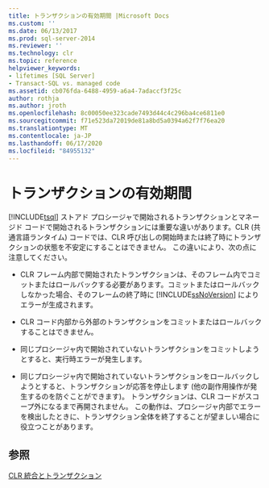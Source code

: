```yaml
---
title: トランザクションの有効期間 |Microsoft Docs
ms.custom: ''
ms.date: 06/13/2017
ms.prod: sql-server-2014
ms.reviewer: ''
ms.technology: clr
ms.topic: reference
helpviewer_keywords:
- lifetimes [SQL Server]
- Transact-SQL vs. managed code
ms.assetid: cb076fda-6488-4959-a6a4-7adaccf3f25c
author: rothja
ms.author: jroth
ms.openlocfilehash: 8c00050ee323cade7493d44c4c296ba4ce6811e0
ms.sourcegitcommit: f71e523da72019de81a8bd5a0394a62f7f76ea20
ms.translationtype: MT
ms.contentlocale: ja-JP
ms.lasthandoff: 06/17/2020
ms.locfileid: "84955132"
---
```

# <a name="transaction-lifetimes"></a>トランザクションの有効期間
  [!INCLUDE[tsql](../../includes/tsql-md.md)] ストアド プロシージャで開始されるトランザクションとマネージド コードで開始されるトランザクションには重要な違いがあります。CLR (共通言語ランタイム) コードでは、CLR 呼び出しの開始時または終了時にトランザクションの状態を不安定にすることはできません。 この違いにより、次の点に注意してください。  
  
-   CLR フレーム内部で開始されたトランザクションは、そのフレーム内でコミットまたはロールバックする必要があります。コミットまたはロールバックしなかった場合、そのフレームの終了時に [!INCLUDE[ssNoVersion](../../includes/ssnoversion-md.md)] によりエラーが生成されます。  
  
-   CLR コード内部から外部のトランザクションをコミットまたはロールバックすることはできません。  
  
-   同じプロシージャ内で開始されていないトランザクションをコミットしようとすると、実行時エラーが発生します。  
  
-   同じプロシージャ内で開始されていないトランザクションをロールバックしようとすると、トランザクションが応答を停止します (他の副作用操作が発生するのを防ぐことができます)。 トランザクションは、CLR コードがスコープ外になるまで再開されません。 この動作は、プロシージャ内部でエラーを検出したときに、トランザクション全体を終了することが望ましい場合に役立つことがあります。  
  
## <a name="see-also"></a>参照  
 [CLR 統合とトランザクション](../native-client-ole-db-transactions/transactions.md)  
  
  
